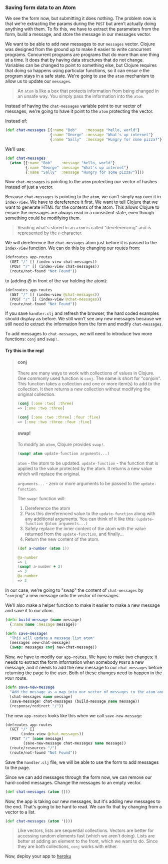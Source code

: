 ### Saving form data to an Atom

We see the form now, but submitting it does nothing. The problem now is that we're extracting the params during the `POST` but aren't actually doing anything with them.  To fix this, we have to extract the parameters from the form, build a message, and store the message in our
messages vector.

We want to be able to add new messages to our `messages` vector. Clojure was designed from the ground up to make it easier to write concurrent programs. Concurrent programs are programs that do more than one thing at a time. It does that by having data structures that do not change. Variables can be changed to point to something else, but Clojure requires that doing so happens using particular functions, so it can ensur
e the program stays in a safe state. We're going to use the `atom` mechanism to allow us to update our `messages`.


> An `atom` is like a box that protects information from being changed in an unsafe way. You simply pass the information into the `atom`.

Instead of having the `chat-messages` variable point to our vector of messages, we're going to have it point to the `atom` protecting the vector.

Instead of:

```clojure
(def chat-messages [{:name "Bob"    :message "hello, world"}
                    {:name "George" :message "What's up internet"}
                    {:name "Sally"  :message "Hungry for some pizza?"}])
```

We'll use:

```clojure
(def chat-messages 
  (atom [{:name "Bob"    :message "hello, world"}
         {:name "George" :message "What's up internet"}
         {:name "Sally"  :message "Hungry for some pizza?"}]))
```

Now `chat-messages` is pointing to the `atom` protecting our vector of hashes instead of just a vector.

Because `chat-messages` is pointing to the `atom`, we can't simply `map` over it in `index-view`.  We have to dereference it first. We want to tell Clojure that we want to generate HTML for the contents of the atom. This allows Clojure to ensure the messages are always read in a consistent state, even though something could be modifying them.

> Reading what's stored in an `atom` is called "dereferencing" and is represented by the `@` character.

We will dereference the `chat-messages` atom just before it is passed to the `index-view` function. We can do this by changing our routes from:

```clojure
(defroutes app-routes
  (GET "/" [] (index-view chat-messages))
  (POST "/" [] (index-view chat-messages))
  (route/not-found "Not Found"))
```

to (adding @ in front of the var holding the atom):

```clojure
(defroutes app-routes
  (GET "/" [] (index-view @chat-messages))
  (POST "/" [] (index-view @chat-messages))
  (route/not-found "Not Found"))
```

If you save `handler.clj` and refresh the browser, the hard coded examples should display as before. We still won't see any new messages because we still need to extract the information from the form and modify `chat-messages`.

To add messages to `chat-messages`, we will need to introduce two more functions: `conj` and `swap!`.

#### Try this in the repl

> #### conj
> There are many ways to work with collections of values in Clojure.  One commonly used function is `conj`. The name is short for "conjoin". This function takes a collection and one or more item(s) to add to the collection. It then returns a _new_ collection without modifying the original collection.
>
> ```clojure
> (conj [:one :two] :three)
> => [:one :two :three]
>
> (conj [:one :two :three] :four :five)
> => [:one :two :three :four :five]
> ```

> #### swap!
> To modify an `atom`, Clojure provides `swap!`.
>
> ```clojure
> (swap! atom update-function arguments...)
> ```
>
> `atom` - the atom to be updated.
> `update-function` - the function that is applied to the value protected by the atom. It returns a new value which will replace the original.
>
> `arguments...` - zero or more arguments to be passed to the `update-function`.
>
> The `swap!` function will:
>  1. Dereference the atom
>  2. Pass this dereferenced value to the `update-function` along with any additional arguments. You can think of it like this: `(update-function @atom arguments...)`
>  3. Safely replace the inner content of the atom with the value returned from the `update-function`, and finally...
>  4. Return the new content of the atom.
>
> ```clojure
> (def a-number (atom 1))
>
> @a-number
> => 1
> (swap! a-number + 2)
> => 3
> @a-number
> => 3
> ```

In our case, we're going to "swap" the content of ```chat-messages``` by
"`conj`ing" a new message onto the vector of messages.

We'll also make a helper function to make it easier to make a new message and save it to our atom.

```clojure
(defn build-message [name message]
  {:name name :message message})

(defn save-message!
  "This will update a message list atom"
  [messages new-chat-message]
  (swap! messages conj new-chat-message))
```

Now, we have to modify our `app-routes`. We have to make two changes; it needs to extract the form information when somebody `POST`s a new message, and it needs to add the new message to our `chat-messages` before returning the page to the user. Both of these changes need to happen in the `POST` route.

```clojure
(defn save-new-message
  "Add the message as a map into our vector of messages in the atom and redirects"
  [chat-messages name message]
  (save-message! chat-messages (build-message name message))
  (response/redirect "/"))
```

The new `app-routes` looks like this when we call `save-new-message`:

```clojure
(defroutes app-routes
  (GET "/" []
       (index-view @chat-messages))
  (POST "/" [name message]
        (save-new-message chat-messages name message))
  (route/resources "/")
  (route/not-found "Not Found"))
```

Save the `handler.clj` file, we will be able to use the form to add messages to the page.

Since we can add messages through the form now, we can remove our hard-coded messages. Change the messages to an empty vector.

```clojure
(def chat-messages (atom []))
```

Now, the app is taking our new messages, but it's adding new messages to the end. That's going to be hard to read.  We can fix that by changing from a vector to a list.


```clojure
(def chat-messages (atom '()))
```

> Like vectors, lists are sequential collections.  Vectors are better for accessing random elements fast (which we aren't doing). Lists are better at adding an element to the front, which we want to do. Since they are both collections, `conj` works with either.


Now, deploy your app to [heroku](/Pages/10-publish-github.md)
